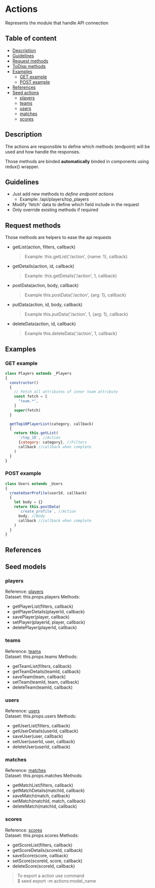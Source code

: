 # Actions

Represents the module that handle API connection

## Table of content

-  [Description](#description)
-  [Guidelines](#guidelines)
-  [Request methods](#request-methods)
-  [ToDisp methods](#todisp-methods)
-  [Examples](#example)
    -  [GET example](#get-example)
    -  [POST example](#post-example)
-  [References](#references)
-  [Seed actions](#seed-models)
    -  [players](#players)
    -  [teams](#teams)
    -  [users](#users)
    -  [matches](#matches)
    -  [scores](#scores)

## Description

The actions are responsible to define which methods (endpoint) will be used and how handle the responses.

Those methods are binded **automatically** binded in components using redux() wrapper.

## Guidelines

-  Just add new methods to *define endpoint actions*
    - Example: /api/players/top_players
-  Modify 'fetch' data to define which field include in the request
-  Only override existing methods if required

## Request methods

Those methods are helpers to ease the api requests
-  getList(action, filters, callback)
   > Example: this.getList('/action', {name: 1}, callback)
-  getDetails(action, id, callback)
   > Example: this.getDetails('/action', 1, callback)
-  postData(action, body, callback)
   > Example this.postData('/action', {arg: 1}, callback)
-  putData(action, id, body, callback)
   > Example this.putData('/action', 1, {arg: 1}, callback)
-  deleteData(action, id, callback)
   > Example this.deleteData('/action', 1, callback)

## Examples

### GET example

```javascript
class Players extends _Players
{
  constructor()
  {
    // Fetch all attributes of inner team attribute
    const fetch = [
      "team.*",
    ]
    super(fetch)
  }

  getTop10PlayerList(category, callback)
  {
    return this.getList(
      `/top_10`, //Action
      {category: category}, //Filters
      callback //callback when complete
    )
  }
}
```

### POST example

```javascript
class Users extends _Users
{
  createUserProfile(userId, callback)
  {
    let body = {}
    return this.postData(
      `create_profile`, //Action
      body, //Body
      callback //callback when complete
    )
  }
}
```

## References

## Seed models

###  players

Reference: [players](../seed/actions/players.js) \
Dataset: this.props.players
Methods:
-  getPlayerList(filters, callback)
-  getPlayerDetails(playerId, callback)
-  savePlayer(player, callback)
-  setPlayer(playerId, player, callback)
-  deletePlayer(playerId, callback)

###  teams

Reference: [teams](../seed/actions/teams.js) \
Dataset: this.props.teams
Methods:
-  getTeamList(filters, callback)
-  getTeamDetails(teamId, callback)
-  saveTeam(team, callback)
-  setTeam(teamId, team, callback)
-  deleteTeam(teamId, callback)

###  users

Reference: [users](../seed/actions/users.js) \
Dataset: this.props.users
Methods:
-  getUserList(filters, callback)
-  getUserDetails(userId, callback)
-  saveUser(user, callback)
-  setUser(userId, user, callback)
-  deleteUser(userId, callback)

###  matches

Reference: [matches](../seed/actions/matches.js) \
Dataset: this.props.matches
Methods:
-  getMatchList(filters, callback)
-  getMatchDetails(matchId, callback)
-  saveMatch(match, callback)
-  setMatch(matchId, match, callback)
-  deleteMatch(matchId, callback)

###  scores

Reference: [scores](../seed/actions/scores.js) \
Dataset: this.props.scores
Methods:
-  getScoreList(filters, callback)
-  getScoreDetails(scoreId, callback)
-  saveScore(score, callback)
-  setScore(scoreId, score, callback)
-  deleteScore(scoreId, callback)

> To export a action use command \
> $ seed export -m actions:model_name
